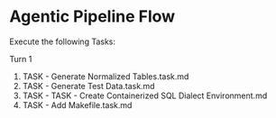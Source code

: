 # Agentic Pipeline Flow

Execute the following Tasks:

Turn 1


1. TASK - Generate Normalized Tables.task.md
2. TASK - Generate Test Data.task.md
3. TASK - TASK - Create Containerized SQL Dialect Environment.md
4. TASK - Add Makefile.task.md